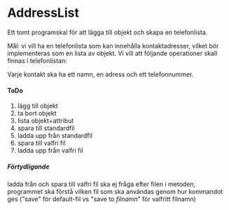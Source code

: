 # AddressList

Ett tomt programskal för att lägga till objekt och skapa en telefonlista.

Mål: vi vill ha en telefonlista som kan innehålla kontaktadresser, vilket bör implementeras som en lista av
objekt. Vi vill att följande operationer skall finnas i telefonlistan:

Varje kontakt ska ha ett namn, en adress och ett telefonnummer.

#### ToDo

1. lägg till objekt
2. ta bort objekt
3. lista objekt+attribut
4. spara till standardfil
5. ladda upp från standardfil
6. spara till valfri fil
7. ladda upp från valfri fil

##### Förtydligande

ladda från och spara till valfri fil ska ej fråga efter filen i metoden, programmet ska förstå vilken fil som ska användas genom hur kommandot ges ("save" för default-fil vs "save to _filnamn_" för valfritt filnamn)
